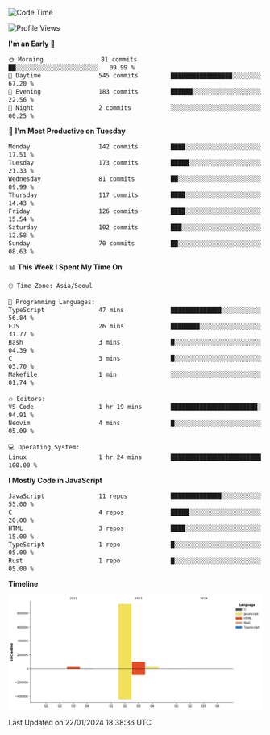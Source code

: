 <!--START_SECTION:waka-->
![Code Time](http://img.shields.io/badge/Code%20Time-40%20hrs%2051%20mins-blue)

![Profile Views](http://img.shields.io/badge/Profile%20Views-0-blue)

**I'm an Early 🐤** 

```text
🌞 Morning                81 commits          ██░░░░░░░░░░░░░░░░░░░░░░░   09.99 % 
🌆 Daytime                545 commits         █████████████████░░░░░░░░   67.20 % 
🌃 Evening                183 commits         ██████░░░░░░░░░░░░░░░░░░░   22.56 % 
🌙 Night                  2 commits           ░░░░░░░░░░░░░░░░░░░░░░░░░   00.25 % 
```
📅 **I'm Most Productive on Tuesday** 

```text
Monday                   142 commits         ████░░░░░░░░░░░░░░░░░░░░░   17.51 % 
Tuesday                  173 commits         █████░░░░░░░░░░░░░░░░░░░░   21.33 % 
Wednesday                81 commits          ██░░░░░░░░░░░░░░░░░░░░░░░   09.99 % 
Thursday                 117 commits         ████░░░░░░░░░░░░░░░░░░░░░   14.43 % 
Friday                   126 commits         ████░░░░░░░░░░░░░░░░░░░░░   15.54 % 
Saturday                 102 commits         ███░░░░░░░░░░░░░░░░░░░░░░   12.58 % 
Sunday                   70 commits          ██░░░░░░░░░░░░░░░░░░░░░░░   08.63 % 
```


📊 **This Week I Spent My Time On** 

```text
🕑︎ Time Zone: Asia/Seoul

💬 Programming Languages: 
TypeScript               47 mins             ██████████████░░░░░░░░░░░   56.84 % 
EJS                      26 mins             ████████░░░░░░░░░░░░░░░░░   31.77 % 
Bash                     3 mins              █░░░░░░░░░░░░░░░░░░░░░░░░   04.39 % 
C                        3 mins              █░░░░░░░░░░░░░░░░░░░░░░░░   03.70 % 
Makefile                 1 min               ░░░░░░░░░░░░░░░░░░░░░░░░░   01.74 % 

🔥 Editors: 
VS Code                  1 hr 19 mins        ████████████████████████░   94.91 % 
Neovim                   4 mins              █░░░░░░░░░░░░░░░░░░░░░░░░   05.09 % 

💻 Operating System: 
Linux                    1 hr 24 mins        █████████████████████████   100.00 % 
```

**I Mostly Code in JavaScript** 

```text
JavaScript               11 repos            ██████████████░░░░░░░░░░░   55.00 % 
C                        4 repos             █████░░░░░░░░░░░░░░░░░░░░   20.00 % 
HTML                     3 repos             ████░░░░░░░░░░░░░░░░░░░░░   15.00 % 
TypeScript               1 repo              █░░░░░░░░░░░░░░░░░░░░░░░░   05.00 % 
Rust                     1 repo              █░░░░░░░░░░░░░░░░░░░░░░░░   05.00 % 
```



**Timeline**

![Lines of Code chart](https://raw.githubusercontent.com/project-dy/project-dy/main/assets/bar_graph.png)


 Last Updated on 22/01/2024 18:38:36 UTC
<!--END_SECTION:waka-->
